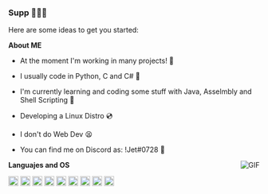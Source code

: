 ### Supp 💎💎💎

Here are some ideas to get you started:

**About ME**

- At the moment I'm working in many projects! 🎈
- I usually code in Python, C and C# 🎱
- I'm currently learning and coding some stuff with Java, Asselmbly and Shell Scripting 🧪
- Developing a Linux Distro 💿
- I don't do Web Dev 😫
- You can find me on Discord as: !Jet#0728 🎃

  <img align="right" alt="GIF" src="https://th.bing.com/th/id/OIP.58Q7rc3LSG2nBBPHhoaH9wHaG4?pid=ImgDet&w=1012&h=941&rs=1" />

**Languajes and OS**

<code><img height="20" src="https://th.bing.com/th/id/OIP.iJfGjCTkmPJpH7hySZv6HAHaEK?pid=ImgDet&rs=1"></code>
<code><img height="20" src="https://th.bing.com/th/id/R.f307f0fe8e6ad00a762cee4ff2889c43?rik=%2f6IteKOCmlAkrg&pid=ImgRaw&r=0"></code>
<code><img height="20" src="https://th.bing.com/th/id/OIP.bkbn2-K7c9rMBV5dvYXDrQHaIh?pid=ImgDet&rs=1"></code>
<code><img height="20" src="https://i.pinimg.com/236x/5b/26/f8/5b26f83351937031dd12f1b3743f712e.jpg"></code>
<code><img height="20" src="https://th.bing.com/th/id/OIP.Nr9zjJSTLJAV_QKj5y3mowHaD4?pid=ImgDet&rs=1"></code>
<code><img height="20" src="http://cdn3.brettterpstra.com/uploads/2015/02/terminal-longshadow.png"></code>
<code><img height="20" src="https://www.raspberryitaly.com/wp-content/uploads/2015/04/Arch-linux-logo.png"></code>
<code><img height="20" src="https://th.bing.com/th/id/R.9a636045450b95eaa450e3fdd6402f8c?rik=%2fMRTcQrU1AWngg&pid=ImgRaw&r=0"></code>
<code><img height="20" src="https://th.bing.com/th/id/OIP.JBd1IXQwUTlUE6pCoF4LTgHaGj?pid=ImgDet&rs=1"></code>
